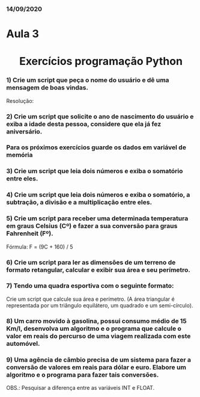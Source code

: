 ### 14/09/2020

# Aula 3
<h1 align="center">Exercícios programação Python </h1>

### 1)	Crie um script que peça o nome do usuário e dê uma mensagem de boas vindas.

Resolução: 


### 2)	Crie um script que solicite o ano de nascimento do usuário e exiba a idade desta pessoa, considere que ela já fez aniversário.


### Para os próximos exercícios guarde os dados em variável de memória

### 3)	Crie um script que leia dois números e exiba o somatório entre eles.

### 4)	Crie um script que leia dois números e exiba o somatório, a subtração, a divisão e a multiplicação entre eles.


### 5)	Crie um script para receber uma determinada temperatura em graus Celsius (Cº) e fazer a sua conversão para graus Fahrenheit (Fº).
Fórmula:   F = (9C + 160) / 5

### 6)	Crie um script para ler as dimensões de um terreno de formato retangular, calcular e exibir sua área e seu perímetro.

### 7)	Tendo uma quadra esportiva com o seguinte formato:

 
Crie um script que calcule sua área e perímetro. (A área triangular é representada por um triângulo equilátero, um quadrado e um semi-círculo).

### 8)	Um carro movido à gasolina, possui consumo médio de 15 Km/l, desenvolva um algoritmo e o programa que calcule o valor em reais do percurso de uma viagem realizada com este automóvel.

### 9)	Uma agência de câmbio precisa de um sistema para fazer a conversão de valores em reais para dólar e euro.   Elabore um algoritmo e o programa para fazer tais conversões.

OBS.:  Pesquisar a diferença entre as variáveis INT e FLOAT.
